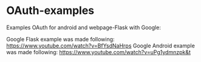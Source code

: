 # OAuth-examples
Examples OAuth for android and webpage-Flask with Google:

Google Flask example was made following: https://www.youtube.com/watch?v=BfYsdNaHrps
Google Android example was made following: https://www.youtube.com/watch?v=uPg1ydmnzpk&t
